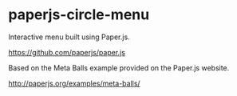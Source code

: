 # paperjs-circle-menu

Interactive menu built using Paper.js.

https://github.com/paperjs/paper.js

Based on the Meta Balls example provided on the Paper.js website.

http://paperjs.org/examples/meta-balls/
